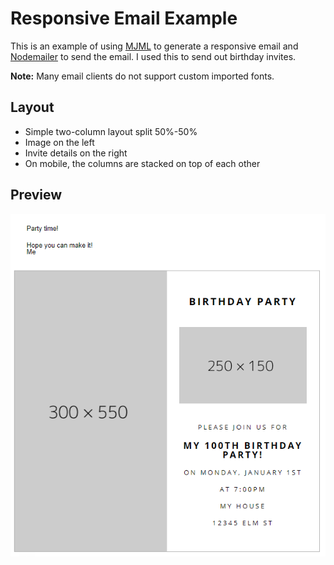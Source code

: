 # Responsive Email Example

This is an example of using [MJML](https://mjml.io/) to generate a responsive email and [Nodemailer](https://nodemailer.com/) to send the email. I used this to send out birthday invites.

**Note:** Many email clients do not support custom imported fonts.

## Layout

* Simple two-column layout split 50%-50%
* Image on the left
* Invite details on the right
* On mobile, the columns are stacked on top of each other

## Preview

![Preview of the email on desktop](preview.png)